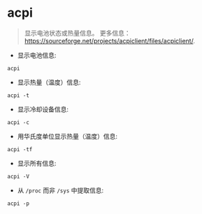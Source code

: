 # acpi

> 显示电池状态或热量信息。
> 更多信息：<https://sourceforge.net/projects/acpiclient/files/acpiclient/>.

- 显示电池信息:

`acpi`

- 显示热量（温度）信息:

`acpi -t`

- 显示冷却设备信息:

`acpi -c`

- 用华氏度单位显示热量（温度）信息:

`acpi -tf`

- 显示所有信息:

`acpi -V`

- 从 `/proc` 而非 `/sys` 中提取信息:

`acpi -p`
